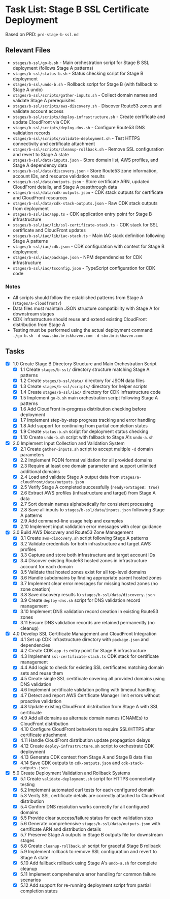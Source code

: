 # Task List: Stage B SSL Certificate Deployment

Based on PRD: `prd-stage-b-ssl.md`

## Relevant Files

- `stages/b-ssl/go-b.sh` - Main orchestration script for Stage B SSL deployment (follows Stage A patterns)
- `stages/b-ssl/status-b.sh` - Status checking script for Stage B deployment
- `stages/b-ssl/undo-b.sh` - Rollback script for Stage B (with fallback to Stage A undo)
- `stages/b-ssl/scripts/gather-inputs.sh` - Collect domain names and validate Stage A prerequisites
- `stages/b-ssl/scripts/aws-discovery.sh` - Discover Route53 zones and validate account access
- `stages/b-ssl/scripts/deploy-infrastructure.sh` - Create certificate and update CloudFront via CDK
- `stages/b-ssl/scripts/deploy-dns.sh` - Configure Route53 DNS validation records
- `stages/b-ssl/scripts/validate-deployment.sh` - Test HTTPS connectivity and certificate attachment
- `stages/b-ssl/scripts/cleanup-rollback.sh` - Remove SSL configuration and revert to Stage A state
- `stages/b-ssl/data/inputs.json` - Store domain list, AWS profiles, and Stage A dependency data
- `stages/b-ssl/data/discovery.json` - Store Route53 zone information, account IDs, and resource validation results
- `stages/b-ssl/data/outputs.json` - Store certificate ARN, updated CloudFront details, and Stage A passthrough data
- `stages/b-ssl/data/cdk-outputs.json` - CDK stack outputs for certificate and CloudFront resources
- `stages/b-ssl/data/cdk-stack-outputs.json` - Raw CDK stack outputs from deployment
- `stages/b-ssl/iac/app.ts` - CDK application entry point for Stage B infrastructure
- `stages/b-ssl/iac/lib/ssl-certificate-stack.ts` - CDK stack for SSL certificate and CloudFront updates
- `stages/b-ssl/iac/lib/iac-stack.ts` - Main IAC stack definition following Stage A patterns
- `stages/b-ssl/iac/cdk.json` - CDK configuration with context for Stage B deployment
- `stages/b-ssl/iac/package.json` - NPM dependencies for CDK infrastructure
- `stages/b-ssl/iac/tsconfig.json` - TypeScript configuration for CDK code

### Notes

- All scripts should follow the established patterns from Stage A (`stages/a-cloudfront/`)
- Data files must maintain JSON structure compatibility with Stage A for downstream stages
- CDK infrastructure should reuse and extend existing CloudFront distribution from Stage A
- Testing must be performed using the actual deployment command: `./go-b.sh -d www.sbx.briskhaven.com -d sbx.briskhaven.com`

## Tasks

- [x] 1.0 Create Stage B Directory Structure and Main Orchestration Script
  - [x] 1.1 Create `stages/b-ssl/` directory structure matching Stage A patterns
  - [x] 1.2 Create `stages/b-ssl/data/` directory for JSON data files
  - [x] 1.3 Create `stages/b-ssl/scripts/` directory for helper scripts
  - [x] 1.4 Create `stages/b-ssl/iac/` directory for CDK infrastructure code
  - [x] 1.5 Implement `go-b.sh` main orchestration script following Stage A patterns
  - [x] 1.6 Add CloudFront in-progress distribution checking before deployment
  - [x] 1.7 Implement step-by-step progress tracking and error handling
  - [x] 1.8 Add support for continuing from partial completion states
  - [x] 1.9 Create `status-b.sh` script for deployment status checking
  - [x] 1.10 Create `undo-b.sh` script with fallback to Stage A's `undo-a.sh`

- [x] 2.0 Implement Input Collection and Validation System
  - [x] 2.1 Create `gather-inputs.sh` script to accept multiple `-d` domain parameters
  - [x] 2.2 Implement FQDN format validation for all provided domains
  - [x] 2.3 Require at least one domain parameter and support unlimited additional domains
  - [x] 2.4 Load and validate Stage A output data from `stages/a-cloudfront/data/outputs.json`
  - [x] 2.5 Verify Stage A completed successfully (`readyForStageB: true`)
  - [x] 2.6 Extract AWS profiles (infrastructure and target) from Stage A data
  - [x] 2.7 Sort domain names alphabetically for consistent processing
  - [x] 2.8 Save all inputs to `stages/b-ssl/data/inputs.json` following Stage A patterns
  - [x] 2.9 Add command-line usage help and examples
  - [x] 2.10 Implement input validation error messages with clear guidance

- [x] 3.0 Build AWS Discovery and Route53 Zone Management
  - [x] 3.1 Create `aws-discovery.sh` script following Stage A patterns
  - [x] 3.2 Validate credentials for both infrastructure and target AWS profiles
  - [x] 3.3 Capture and store both infrastructure and target account IDs
  - [x] 3.4 Discover existing Route53 hosted zones in infrastructure account for each domain
  - [x] 3.5 Validate that hosted zones exist for all top-level domains
  - [x] 3.6 Handle subdomains by finding appropriate parent hosted zones
  - [x] 3.7 Implement clear error messages for missing hosted zones (no zone creation)
  - [x] 3.8 Save discovery results to `stages/b-ssl/data/discovery.json`
  - [x] 3.9 Create `deploy-dns.sh` script for DNS validation record management
  - [x] 3.10 Implement DNS validation record creation in existing Route53 zones
  - [x] 3.11 Ensure DNS validation records are retained permanently (no cleanup)

- [x] 4.0 Develop SSL Certificate Management and CloudFront Integration
  - [x] 4.1 Set up CDK infrastructure directory with `package.json` and dependencies
  - [x] 4.2 Create CDK `app.ts` entry point for Stage B infrastructure
  - [x] 4.3 Implement `ssl-certificate-stack.ts` CDK stack for certificate management
  - [x] 4.4 Add logic to check for existing SSL certificates matching domain sets and reuse them
  - [x] 4.5 Create single SSL certificate covering all provided domains using DNS validation
  - [x] 4.6 Implement certificate validation polling with timeout handling
  - [x] 4.7 Detect and report AWS Certificate Manager limit errors without proactive validation
  - [x] 4.8 Update existing CloudFront distribution from Stage A with SSL certificate
  - [x] 4.9 Add all domains as alternate domain names (CNAMEs) to CloudFront distribution
  - [x] 4.10 Configure CloudFront behaviors to require SSL/HTTPS after certificate attachment
  - [x] 4.11 Handle CloudFront distribution update propagation delays
  - [x] 4.12 Create `deploy-infrastructure.sh` script to orchestrate CDK deployment
  - [x] 4.13 Generate CDK context from Stage A and Stage B data files
  - [x] 4.14 Save CDK outputs to `cdk-outputs.json` and `cdk-stack-outputs.json`

- [x] 5.0 Create Deployment Validation and Rollback Systems
  - [x] 5.1 Create `validate-deployment.sh` script for HTTPS connectivity testing
  - [x] 5.2 Implement automated curl tests for each configured domain
  - [x] 5.3 Verify SSL certificate details are correctly attached to CloudFront distribution
  - [x] 5.4 Confirm DNS resolution works correctly for all configured domains
  - [x] 5.5 Provide clear success/failure status for each validation step
  - [x] 5.6 Generate comprehensive `stages/b-ssl/data/outputs.json` with certificate ARN and distribution details
  - [x] 5.7 Preserve Stage A outputs in Stage B outputs file for downstream stages
  - [x] 5.8 Create `cleanup-rollback.sh` script for graceful Stage B rollback
  - [x] 5.9 Implement rollback to remove SSL configuration and revert to Stage A state
  - [x] 5.10 Add fallback rollback using Stage A's `undo-a.sh` for complete cleanup
  - [x] 5.11 Implement comprehensive error handling for common failure scenarios
  - [x] 5.12 Add support for re-running deployment script from partial completion states 